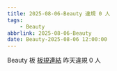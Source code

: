 ```yaml
---
title: 2025-08-06-Beauty 違規 0 人
tags:
    - Beauty
abbrlink: 2025-08-06-Beauty
date: Beauty-2025-08-06 12:00:00
---
```

Beauty 板 [板規連結](https://www.ptt.cc/bbs/Beauty/M.1630069980.A.84B.html)
昨天違規 0 人
